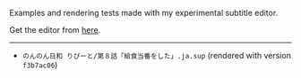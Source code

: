 Examples and rendering tests made with my experimental subtitle editor.

Get the editor from [here](https://github.com/magiruuvelvet/jimaku-editor).


---


 - `のんのん日和 りぴーと/第８話「給食当番をした」.ja.sup` (rendered with version `f3b7ac06`)
